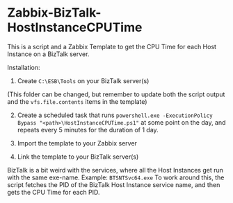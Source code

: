 # Zabbix-BizTalk-HostInstanceCPUTime
This is a script and a Zabbix Template to get the CPU Time for each Host Instance on a BizTalk server.

Installation:

1. Create ```C:\ESB\Tools``` on your BizTalk server(s)

(This folder can be changed, but remember to update both the script output and the ```vfs.file.contents``` items in the template)

2. Create a scheduled task that runs ```powershell.exe -ExecutionPolicy Bypass "<path>\HostInstanceCPUTime.ps1"``` at some point on the day, and repeats every 5 minutes for the duration of 1 day.

3. Import the template to your Zabbix server

4. Link the template to your BizTalk server(s)


BizTalk is a bit weird with the services, where all the Host Instances get run with the same exe-name.
Example: ```BTSNTSvc64.exe```
To work around this, the script fetches the PID of the BizTalk Host Instance service name, and then gets the CPU Time for each PID.
